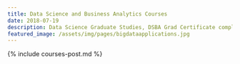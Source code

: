 ```yaml
---
title: Data Science and Business Analytics Courses
date: 2018-07-19 
description: Data Science Graduate Studies, DSBA Grad Certificate completed 2021
featured_image: /assets/img/pages/bigdataapplications.jpg
---
```


{% include courses-post.md %}
